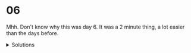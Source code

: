 # 06

Mhh. Don't know why this was day 6. It was a 2 minute thing, a lot easier than the days before.

<details>
  <summary>Solutions</summary>
  <ol>
    <li>1912</li>
    <li>2122</li>
  </ol>
</details>
